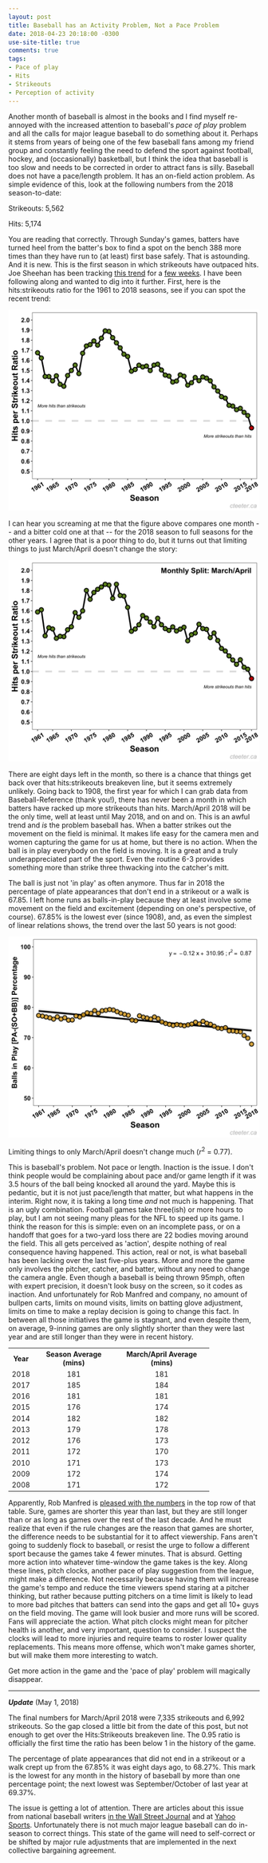 ```yaml
---
layout: post
title: Baseball has an Activity Problem, Not a Pace Problem
date: 2018-04-23 20:18:00 -0300
use-site-title: true
comments: true
tags:
- Pace of play
- Hits
- Strikeouts
- Perception of activity
---
```


Another month of baseball is almost in the books and I find myself re-annoyed with the increased attention to baseball's *pace of play* problem and all the calls for major league baseball to do something about it. Perhaps it stems from years of being one of the few baseball fans among my friend group and constantly feeling the need to defend the sport against football, hockey, and (occasionally) basketball, but I think the idea that baseball is too slow and needs to be corrected in order to attract fans is silly. Baseball does not have a pace/length problem. It has an on-field action problem. As simple evidence of this, look at the following numbers from the 2018 season-to-date:

Strikeouts: 5,562

Hits: 5,174

You are reading that correctly. Through Sunday's games, batters have turned heel from the batter's box to find a spot on the bench 388 more times than they have run to (at least) first base safely. That is astounding. And it is new. This is the first season in which strikeouts have outpaced hits. Joe Sheehan has been tracking <a href = "https://twitter.com/joe_sheehan/status/983760333700501504" target = "_blank"> this trend</a> for a <a href = "https://twitter.com/joe_sheehan/status/988445716539375617" target = "_blank"> few weeks</a>. I have been following along and wanted to dig into it further. First, here is the hits:strikeouts ratio for the 1961 to 2018 seasons, see if you can spot the recent trend:  

![Fig1_HperSO_SeasonTotal_1961-2018](/img/Fig1_HperSO_SeasonTotal_1961-2018.png)

I can hear you screaming at me that the figure above compares one month -- and a bitter cold one at that -- for the 2018 season to full seasons for the other years. I agree that is a poor thing to do, but it turns out that limiting things to just March/April doesn't change the story:

![Fig2_HperSO_AprilTotal_1961-2018](/img/Fig2_HperSO_AprilTotal_1961-2018.png)

There are eight days left in the month, so there is a chance that things get back over that hits:strikeouts breakeven line, but it seems extremely unlikely. Going back to 1908, the first year for which I can grab data from Baseball-Reference (thank you!), there has never been a month in which batters have racked up more strikeouts than hits. March/April 2018 will be the only time, well at least until May 2018, and on and on. This is an awful trend and *is* the problem baseball has. When a batter strikes out the movement on the field is minimal. It makes life easy for the camera men and women capturing the game for us at home, but there is no action. When the ball is in play everybody on the field is moving. It is a great and a truly underappreciated part of the sport. Even the routine 6-3 provides something more than strike three thwacking into the catcher's mitt.

The ball is just not 'in play' as often anymore. Thus far in 2018 the percentage of plate appearances that don't end in a strikeout or a walk is 67.85. I left home runs as balls-in-play because they at least involve some movement on the field and excitement (depending on one's perspective, of course). 67.85% is the lowest ever (since 1908), and, as even the simplest of linear relations shows, the trend over the last 50 years is not good:

![Fig3_BIPp_SeasonTotal_1961-2018](/img/Fig3_BIPp_SeasonTotal_1961-2018.png)

Limiting things to only March/April doesn't change much (*r*<sup>2</sup> = 0.77).

This is baseball's problem. Not pace or length. Inaction is the issue. I don't think people would be complaining about pace and/or game length if it was 3.5 hours of the ball being knocked all around the yard. Maybe this is pedantic, but it is not just pace/length that matter, but what happens in the interim. Right now, it is taking a long time *and* not much is happening. That is an ugly combination. Football games take three(ish) or more hours to play, but I am not seeing many pleas for the NFL to speed up its game. I think the reason for this is simple: even on an incomplete pass, or on a handoff that goes for a two-yard loss there are 22 bodies moving around the field. This all gets perceived as 'action', despite nothing of real consequence having happened. This action, real or not, is what baseball has been lacking over the last five-plus years. More and more the game only involves the pitcher, catcher, and batter, without any need to change the camera angle. Even though a baseball is being thrown 95mph, often with expert precision, it doesn't look busy on the screen, so it codes as inaction. And unfortunately for Rob Manfred and company, no amount of bullpen carts, limits on mound visits, limits on batting glove adjustment, limits on time to make a replay decision is going to change this fact. In between all those initiatives the game is stagnant, and even despite them, on average, 9-inning games are only slightly shorter than they were last year and are still longer than they were in recent history.

<table style="width:80%" align="center">
<tr> <th style="text-align:center"> Year </th> <th style="text-align:center"> Season Average (mins) </th> <th style="text-align:center"> March/April Average (mins) </th>  </tr>
  <tr> <td style="text-align:center"> 2018 </td> <td style="text-align:center"> 181 </td> <td style="text-align:center"> 181 </td> </tr>
  <tr> <td style="text-align:center"> 2017 </td> <td style="text-align:center"> 185 </td> <td style="text-align:center"> 184 </td> </tr>
  <tr> <td style="text-align:center"> 2016 </td> <td style="text-align:center"> 181 </td> <td style="text-align:center"> 181 </td> </tr>
  <tr> <td style="text-align:center"> 2015 </td> <td style="text-align:center"> 176 </td> <td style="text-align:center"> 174 </td> </tr>
  <tr> <td style="text-align:center"> 2014 </td> <td style="text-align:center"> 182 </td> <td style="text-align:center"> 182 </td> </tr>
  <tr> <td style="text-align:center"> 2013 </td> <td style="text-align:center"> 179 </td> <td style="text-align:center"> 178 </td> </tr>
  <tr> <td style="text-align:center"> 2012 </td> <td style="text-align:center"> 176 </td> <td style="text-align:center"> 173 </td> </tr>
  <tr> <td style="text-align:center"> 2011 </td> <td style="text-align:center"> 172 </td> <td style="text-align:center"> 170 </td> </tr>
  <tr> <td style="text-align:center"> 2010 </td> <td style="text-align:center"> 171 </td> <td style="text-align:center"> 173 </td> </tr>
  <tr> <td style="text-align:center"> 2009 </td> <td style="text-align:center"> 172 </td> <td style="text-align:center"> 174 </td> </tr>
  <tr> <td style="text-align:center"> 2008 </td> <td style="text-align:center"> 171 </td> <td style="text-align:center"> 172 </td> </tr>
</table>

Apparently, Rob Manfred is <a href = "https://www.thescore.com/mlb/news/1528521" target = "_blank"> pleased with the numbers</a> in the top row of that table. Sure, games are shorter this year than last, but they are still longer than or as long as games over the rest of the last decade. And he must realize that even if the rule changes are the reason that games are shorter, the difference needs to be substantial for it to affect viewership. Fans aren't going to suddenly flock to baseball, or resist the urge to follow a different sport because the games take 4 fewer minutes. That is absurd. Getting more action into whatever time-window the game takes is the key. Along these lines, pitch clocks, another pace of play suggestion from the league, might make a difference. Not necessarily because having them will increase the game's tempo and reduce the time viewers spend staring at a pitcher thinking, but rather because putting pitchers on a time limit is likely to lead to more bad pitches that batters can send into the gaps and get all 10+ guys on the field moving. The game will look busier and more runs will be scored. Fans will appreciate the action. What pitch clocks might mean for pitcher health is another, and very important, question to consider. I suspect the clocks will lead to more injuries and require teams to roster lower quality replacements. This means more offense, which won't make games shorter, but will make them more interesting to watch. 

Get more action in the game and the 'pace of play' problem will magically disappear.

***

*__Update__* (May 1, 2018)

The final numbers for March/April 2018 were 7,335 strikeouts and 6,992 strikeouts. So the gap closed a little bit from the date of this post, but not enough to get over the Hits:Strikeouts breakeven line. The 0.95 ratio is officially the first time the ratio has been below 1 in the history of the game. 

The percentage of plate appearances that did not end in a strikeout or a walk crept up from the 67.85% it was eight days ago, to 68.27%. This mark is the lowest for any month in the history of baseball by more than one percentage point; the next lowest was September/October of last year at 69.37%. 

The issue is getting a lot of attention. There are articles about this issue from national baseball writers <a href = "https://t.co/XComooni69" target = "_blank"> in the Wall Street Journal</a> and at <a href = "https://sports.yahoo.com/baseball-strikeout-era-better-worse-050031337.html" target = "_blank"> Yahoo Sports</a>. Unfortunately there is not much major league baseball can do in-season to correct things. This state of the game will need to self-correct or be shifted by major rule adjustments that are implemented in the next collective bargaining agreement.